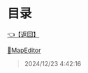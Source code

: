 # 目录  


[👈【返回】](/--Catalog--/00工作笔记00/躲猫猫笔记/Editor/--Catalog--Editor)  


[📁MapEditor](/--Catalog--/00工作笔记00/躲猫猫笔记/Editor/Json/MapEditor/--Catalog--MapEditor)  







> 2024/12/23 4:42:16

